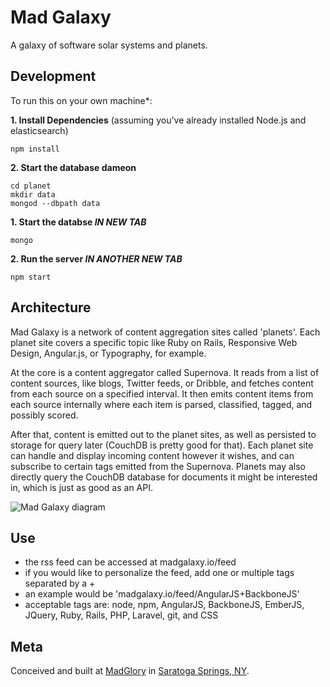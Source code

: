 Mad Galaxy
==========

A galaxy of software solar systems and planets.

Development
-----------
To run this on your own machine*:

__1. Install Dependencies__
(assuming you've already installed Node.js and elasticsearch)

    npm install

__2. Start the database dameon__

    cd planet
    mkdir data
    mongod --dbpath data

__1. Start the databse *IN NEW TAB*__

    mongo

__2. Run the server *IN ANOTHER NEW TAB*__

    npm start


Architecture
------------
Mad Galaxy is a network of content aggregation sites called 'planets'. Each
planet site covers a specific topic like Ruby on Rails, Responsive Web Design,
Angular.js, or Typography, for example.

At the core is a content aggregator called Supernova. It reads from a list of
content sources, like blogs, Twitter feeds, or Dribble, and fetches content
from each source on a specified interval. It then emits content items from each
source internally where each item is parsed, classified, tagged, and possibly
scored.

After that, content is emitted out to the planet sites, as well as persisted to
storage for query later (CouchDB is pretty good for that). Each planet site can
handle and display incoming content however it wishes, and can subscribe to
certain tags emitted from the Supernova. Planets may also directly query the
CouchDB database for documents it might be interested in, which is just as good
as an API.

![Mad Galaxy diagram](https://raw.githubusercontent.com/madgloryint/madgalaxy/master/docs/mad_galaxy_sketch.jpg)

Use
---
 - the rss feed can be accessed at madgalaxy.io/feed
 - if you would like to personalize the feed, add one or multiple tags separated by a +
 - an example would be 'madgalaxy.io/feed/AngularJS+BackboneJS'
 - acceptable tags are: node, npm, AngularJS, BackboneJS, EmberJS, JQuery, Ruby, Rails, PHP, Laravel, git, and CSS

Meta
----
Conceived and built at [MadGlory](http://madglory.com) in [Saratoga Springs, NY](https://www.google.com/maps/place/Saratoga+Springs,+NY/@43.0616419,-73.7719178,13z/).
